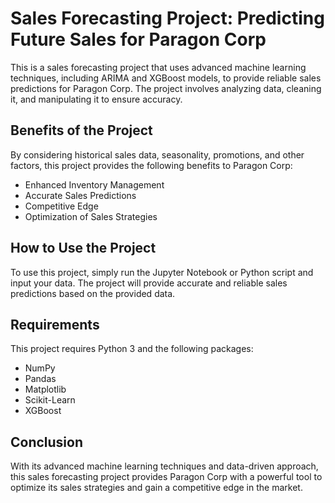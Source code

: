 # Sales Forecasting Project: Predicting Future Sales for Paragon Corp

This is a sales forecasting project that uses advanced machine learning techniques, including ARIMA and XGBoost models, to provide reliable sales predictions for Paragon Corp. The project involves analyzing data, cleaning it, and manipulating it to ensure accuracy.

## Benefits of the Project

By considering historical sales data, seasonality, promotions, and other factors, this project provides the following benefits to Paragon Corp:

- Enhanced Inventory Management
- Accurate Sales Predictions
- Competitive Edge
- Optimization of Sales Strategies

## How to Use the Project

To use this project, simply run the Jupyter Notebook or Python script and input your data. The project will provide accurate and reliable sales predictions based on the provided data.

## Requirements

This project requires Python 3 and the following packages:

- NumPy
- Pandas
- Matplotlib
- Scikit-Learn
- XGBoost

## Conclusion

With its advanced machine learning techniques and data-driven approach, this sales forecasting project provides Paragon Corp with a powerful tool to optimize its sales strategies and gain a competitive edge in the market.
